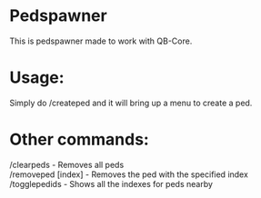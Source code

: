 # Pedspawner
This is pedspawner made to work with QB-Core.

# Usage:
Simply do /createped and it will bring up a menu to create a ped.

# Other commands:
/clearpeds - Removes all peds
<br>
/removeped [index] - Removes the ped with the specified index
<br>
/togglepedids - Shows all the indexes for peds nearby